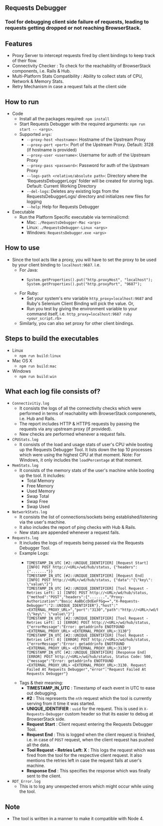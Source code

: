 ## Requests Debugger
### Tool for debugging client side failure of requests, leading to requests getting dropped or not reaching BrowserStack.

## Features
- Proxy Server to intercept requests fired by client bindings to keep track of their flow.
- Connectivity Checker : To check for the reachability of BrowserStack components, i.e. Rails & Hub.
- Multi-Platform Stats Compatibility : Ability to collect stats of CPU, Network & Memory Stats.
- Retry Mechanism in case a request fails at the client side

## How to run
- Code
  - Install all the packages required: `npm install`
  - Start Requests Debugger with the required arguments: `npm run start -- <args>`. 
  - Supported `args`:
    - `--proxy-host <hostname>`: Hostname of the Upstream Proxy
    - `--proxy-port <port>`: Port of the Upstream Proxy. Default: 3128 (if hostname is provided)
    - `--proxy-user <username>`: Username for auth of the Upstream Proxy
    - `--proxy-pass <password>`: Password for auth of the Upstream Proxy
    - `--logs-path <relative/absolute path>`: Directory where the 'RequestsDebuggerLogs' folder will be created for storing logs. Default: Current Working Directory
    - `--del-logs`: Deletes any existing logs from the RequestsDebuggerLogs/ directory and initializes new files for logging
    - `--help`: Help for Requests Debugger
- Executable
  - Run the Platform Specific executable via terminal/cmd:
    - Mac: `./RequestsDebugger-Mac <args>`
    - Linux: `./RequestsDebugger-Linux <args>`
    - Windows: `RequestsDebugger.exe <args>`

## How to use
- Since the tool acts like a proxy, you will have to set the proxy to be used by your client binding to `localhost:9687`. i.e.
  - For Java:
    - ```
      System.getProperties().put("http.proxyHost", "localhost");
      System.getProperties().put("http.proxyPort", "9687");
      ```
  - For Ruby:
    - Set your system's env variable `http_proxy=localhost:9687` and Ruby's Selenium Client Binding will pick the value. Or,
    - Run you test by giving the environment variable to your command itself, i.e. `http_proxy=localhost:9687 ruby <your_script.rb>`
  - Similarly, you can also set proxy for other client bindings.
  
## Steps to build the executables
- Linux
  - `npm run build:linux`
- Mac OS X
  - `npm run build:mac`
- Windows
  - `npm run build:win`

## What each log file consists of?
- `Connectivitiy.log`
  - It consists the logs of all the connectivity checks which were performed in terms of reachability with BrowserStack componenets, i.e. Hub and Rails.
  - The report includes HTTP & HTTPS requests by passing the requests via any upstream proxy (if provided).
  - New checks are performed whenever a request fails.
- `CPUStats.log`
  - It consists of the load and usage stats of user's CPU while booting up the Requests Debugger Tool. It lists down the top 10 processes which were using the highest CPU at that moment. Note: For Windows, it only includes the `loadPercentage` at that moment.
- `MemStats.log`
  - It consists of the memory stats of the user's machine while booting up the tool. It includes:
    - Total Memory
    - Free Memory
    - Used Memory
    - Swap Total
    - Swap Free
    - Swap Used
- `NetworkStats.log`
  - It consists the list of connections/sockets being established/listening via the user's machine.
  - It also includes the report of ping checks with Hub & Rails.
  - New stats are appended whenever a request fails.
- `Requests.log`
  - It includes the logs of requests being passed via the Requests Debugger Tool.
  - Example Logs:
    - ```
      TIMESTAMP_IN_UTC [#2::UNIQUE_IDENTIFIER] [Request Start] [INFO] POST http://<URL>/wd/hub/status, {"headers":{"......."}}
      TIMESTAMP_IN_UTC [#2::UNIQUE_IDENTIFIER] [Request End] [INFO] POST http://<URL>/wd/hub/status, {"data":"{\"key\": \"value\"}"}
      TIMESTAMP_IN_UTC [#2::UNIQUE_IDENTIFIER] [Tool Request - Retries Left: 1] [INFO] POST http://<URL>/wd/hub/status, {"method":"POST","headers":{".......","Proxy-Authorization":"Basic AaBbCcDdEeFfGg==","X-Requests-Debugger":"2::UNIQUE_IDENTIFIER"},"host":"<EXTERNAL_PROXY_URL>","port":"3130","path":"http://<URL>/wd/hub/status","data":"{\"key\": \"value\"}"}
      TIMESTAMP_IN_UTC [#2::UNIQUE_IDENTIFIER] [Tool Request - Retries Left: 1] [ERROR] POST http://<URL>/wd/hub/status, {"errorMessage":"Error: getaddrinfo ENOTFOUND <EXTERNAL_PROXY_URL> <EXTERNAL_PROXY_URL>:3130"}
      TIMESTAMP_IN_UTC [#2::UNIQUE_IDENTIFIER] [Tool Request - Retries Left: 0] [ERROR] POST http://<URL>/wd/hub/status, {"errorMessage":"Error: getaddrinfo ENOTFOUND <EXTERNAL_PROXY_URL> <EXTERNAL_PROXY_URL>:3130"}
      TIMESTAMP_IN_UTC [#2::UNIQUE_IDENTIFIER] [Response End] [ERROR] POST http://<URL>/wd/hub/status, Status Code: 500, {"message":"Error: getaddrinfo ENOTFOUND <EXTERNAL_PROXY_URL> <EXTERNAL_PROXY_URL>:3130. Request Failed At Requests Debugger","error":"Request Failed At Requests Debugger"}
  - Tags & their meaning:
    - **TIMESTAMP_IN_UTC** : Timestamp of each event in UTC to ease out debugging.
    - **#2** : This represents the `nth` request which the tool is currently serving from it time it was started.
    - **UNIQUE_IDENTIFIER** : `uuid` for the request. This is used in `X-Requests-Debugger` custom header so that its easier to debug at BrowserStack side.
    - **Request Start** : Client request entering the Requests Debugger Tool.
    - **Request End** : This is logged when the client request is finished, i.e. in case of `POST` request, when the client request has pushed all the data.
    - **Tool Request - Retries Left: X** : This logs the request which was fired from the tool for the respective client request. It also mentions the retries left in case the request fails at user's machine.
    - **Response End** : This specifies the response which was finally sent to the client.
- `RDT_Error.log`
  - This is to log any unexpected errors which might occur while using the tool.


## Note
- The tool is written in a manner to make it compatible with Node 4.